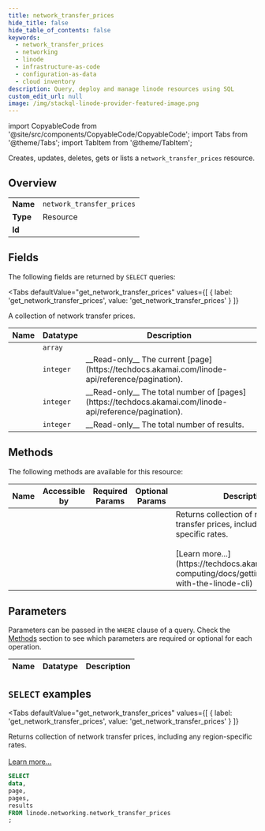 ```yaml
--- 
title: network_transfer_prices
hide_title: false
hide_table_of_contents: false
keywords:
  - network_transfer_prices
  - networking
  - linode
  - infrastructure-as-code
  - configuration-as-data
  - cloud inventory
description: Query, deploy and manage linode resources using SQL
custom_edit_url: null
image: /img/stackql-linode-provider-featured-image.png
---
```


import CopyableCode from '@site/src/components/CopyableCode/CopyableCode';
import Tabs from '@theme/Tabs';
import TabItem from '@theme/TabItem';

Creates, updates, deletes, gets or lists a <code>network_transfer_prices</code> resource.

## Overview
<table><tbody>
<tr><td><b>Name</b></td><td><code>network_transfer_prices</code></td></tr>
<tr><td><b>Type</b></td><td>Resource</td></tr>
<tr><td><b>Id</b></td><td><CopyableCode code="linode.networking.network_transfer_prices" /></td></tr>
</tbody></table>

## Fields

The following fields are returned by `SELECT` queries:

<Tabs
    defaultValue="get_network_transfer_prices"
    values={[
        { label: 'get_network_transfer_prices', value: 'get_network_transfer_prices' }
    ]}
>
<TabItem value="get_network_transfer_prices">

A collection of network transfer prices.

<table>
<thead>
    <tr>
    <th>Name</th>
    <th>Datatype</th>
    <th>Description</th>
    </tr>
</thead>
<tbody>
<tr>
    <td><CopyableCode code="data" /></td>
    <td><code>array</code></td>
    <td></td>
</tr>
<tr>
    <td><CopyableCode code="page" /></td>
    <td><code>integer</code></td>
    <td>__Read-only__ The current [page](https://techdocs.akamai.com/linode-api/reference/pagination).</td>
</tr>
<tr>
    <td><CopyableCode code="pages" /></td>
    <td><code>integer</code></td>
    <td>__Read-only__ The total number of [pages](https://techdocs.akamai.com/linode-api/reference/pagination).</td>
</tr>
<tr>
    <td><CopyableCode code="results" /></td>
    <td><code>integer</code></td>
    <td>__Read-only__ The total number of results.</td>
</tr>
</tbody>
</table>
</TabItem>
</Tabs>

## Methods

The following methods are available for this resource:

<table>
<thead>
    <tr>
    <th>Name</th>
    <th>Accessible by</th>
    <th>Required Params</th>
    <th>Optional Params</th>
    <th>Description</th>
    </tr>
</thead>
<tbody>
<tr>
    <td><a href="#get_network_transfer_prices"><CopyableCode code="get_network_transfer_prices" /></a></td>
    <td><CopyableCode code="select" /></td>
    <td></td>
    <td></td>
    <td>Returns collection of network transfer prices, including any region-specific rates.<br /><br />[Learn more...](https://techdocs.akamai.com/cloud-computing/docs/getting-started-with-the-linode-cli)</td>
</tr>
</tbody>
</table>

## Parameters

Parameters can be passed in the `WHERE` clause of a query. Check the [Methods](#methods) section to see which parameters are required or optional for each operation.

<table>
<thead>
    <tr>
    <th>Name</th>
    <th>Datatype</th>
    <th>Description</th>
    </tr>
</thead>
<tbody>
</tbody>
</table>

## `SELECT` examples

<Tabs
    defaultValue="get_network_transfer_prices"
    values={[
        { label: 'get_network_transfer_prices', value: 'get_network_transfer_prices' }
    ]}
>
<TabItem value="get_network_transfer_prices">

Returns collection of network transfer prices, including any region-specific rates.<br /><br />[Learn more...](https://techdocs.akamai.com/cloud-computing/docs/getting-started-with-the-linode-cli)

```sql
SELECT
data,
page,
pages,
results
FROM linode.networking.network_transfer_prices
;
```
</TabItem>
</Tabs>
